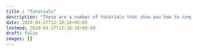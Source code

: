```yaml
---
title : "Tutorials"
description: "These are a number of tutorials that show you how to complete complex coding tasks."
date: 2020-04-17T12:18:10+00:00
lastmod: 2020-04-17T12:18:10+00:00
draft: false
images: []
---
```

